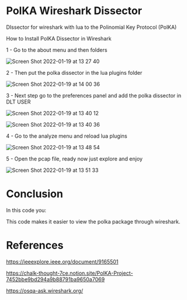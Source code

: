 # PolKA Wireshark Dissector
DIssector for wireshark with lua to the Polinomial Key Protocol (PolKA)


How to Install PolKA Dissector in Wireshark

1 - Go to the about menu and then folders

![Screen Shot 2022-01-19 at 13 27 40](https://user-images.githubusercontent.com/56919528/150174090-0b94ce3e-9287-4e88-90da-03ba76df210c.png)

2 - Then put the polka dissector in the lua plugins folder

![Screen Shot 2022-01-19 at 14 00 36](https://user-images.githubusercontent.com/56919528/150178502-39229eab-4acb-42b1-a6e8-fba60580eb0e.png)

3 - Next step go to the preferences panel and add the polka dissector in DLT USER

![Screen Shot 2022-01-19 at 13 40 12](https://user-images.githubusercontent.com/56919528/150175895-0993b5e7-613a-4f5c-853d-ebe012619d16.png)

![Screen Shot 2022-01-19 at 13 40 36](https://user-images.githubusercontent.com/56919528/150175940-ab3b82ce-9aec-411f-a01c-0f5424f2793e.png)

4 - Go to the analyze menu and reload lua plugins

![Screen Shot 2022-01-19 at 13 48 54](https://user-images.githubusercontent.com/56919528/150176440-02f1a264-b810-4b28-924c-2a6bc2d55a20.png)

5 - Open the pcap file, ready now just explore and enjoy

 ![Screen Shot 2022-01-19 at 13 51 33](https://user-images.githubusercontent.com/56919528/150177287-92604673-1d50-4de7-a730-b6cd517d95ee.png)

# Conclusion
In this code you:

This code makes it easier to view the polka package through wireshark.

# References
https://ieeexplore.ieee.org/document/9165501

https://chalk-thought-7ce.notion.site/PolKA-Project-7452bbe9bd294a9b88791ba9650a7069

https://osqa-ask.wireshark.org/

